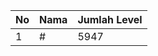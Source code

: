 | No | Nama            | Jumlah Level |
|----|-----------------|--------------|
| 1  | #    |    5947        |
